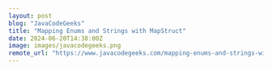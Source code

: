 ```yaml
---
layout: post
blog: "JavaCodeGeeks"
title: "Mapping Enums and Strings with MapStruct"
date: 2024-06-20T14:38:00Z
image: images/javacodegeeks.png
remote_url: "https://www.javacodegeeks.com/mapping-enums-and-strings-with-mapstruct.html"
---
```

